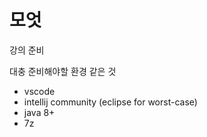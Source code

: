 # 모엇

강의 준비

대충 준비해야할 환경 같은 것

- vscode
- intellij community (eclipse for worst-case)
- java 8+
- 7z

